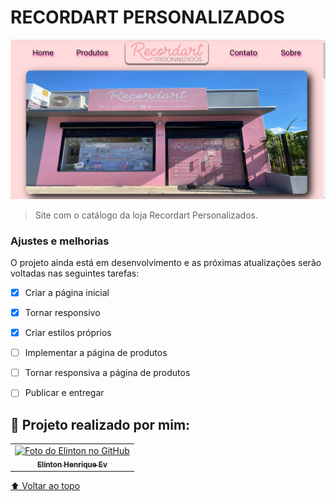 # RECORDART PERSONALIZADOS


<img src="Assets/imagem-exemplo.png" alt="exemplo imagem">

> Site com o catálogo da loja Recordart Personalizados.

### Ajustes e melhorias

O projeto ainda está em desenvolvimento e as próximas atualizações serão voltadas nas seguintes tarefas:

- [x] Criar a página inicial
- [x] Tornar responsivo
- [x] Criar estilos próprios
- [ ] Implementar a página de produtos
- [ ] Tornar responsiva a página de produtos
- [ ] Publicar e entregar


## 🤝 Projeto realizado por mim:


<table>
  <tr>
    <td align="center">
      <a href="#">
        <img src="https://avatars3.githubusercontent.com/elintonev" width="100px;" alt="Foto do Elinton no GitHub"/><br>
        <sub>
          <b>Elinton Henrique Ev</b>
        </sub>
      </a>
    </td>
  </tr>
</table>

[⬆ Voltar ao topo](#recordart-personalizados)<br>
